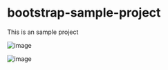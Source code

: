 # bootstrap-sample-project
This is  an sample project

![image](https://github.com/baralankit111/bootstrap-sample-project/assets/128990465/cdfd6d3b-9885-4b58-a86a-db6f38c79be8)


![image](https://github.com/baralankit111/bootstrap-sample-project/assets/128990465/2e28ae27-3e23-4276-b29f-6105713eb66b)

